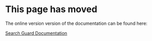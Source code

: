 # This page has moved

The online version version of the documentation can be found here:

[Search Guard Documentation](http://docs.search-guard.com/latest/action-groups)
